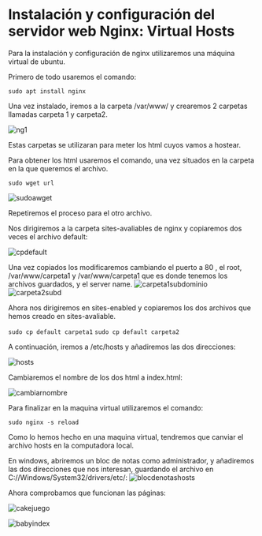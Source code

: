 # Instalación y configuración del servidor web Nginx: Virtual Hosts

Para la instalación y configuración de nginx utilizaremos una máquina virtual de ubuntu.

Primero de todo usaremos el comando:

``sudo apt install nginx``

Una vez instalado, iremos a la carpeta /var/www/ y crearemos 2 carpetas llamadas carpeta 1 y carpeta2.

![ng1](https://user-images.githubusercontent.com/91744614/167161620-9c042e63-3657-45d8-9b95-42c5fce230a8.PNG)


Estas carpetas se utilizaran para meter los html cuyos vamos a hostear.

Para obtener los html usaremos el comando, una vez situados en la carpeta en la que queremos el archivo.

``sudo wget url``



![sudoawget](https://user-images.githubusercontent.com/91744614/167161111-744ea361-e7fa-4c42-827d-fb50020c94ba.PNG)

Repetiremos el proceso para el otro archivo.

Nos dirigiremos a la carpeta sites-avaliables de nginx y copiaremos dos veces el archivo default:


![cpdefault](https://user-images.githubusercontent.com/91744614/167162117-eb2b4eb1-13ee-4168-9db6-b08b35e7fb90.PNG)

Una vez copiados los modificaremos cambiando el puerto a 80 , el root, /var/www/carpeta1 y /var/www/carpeta1 que es donde tenemos los archivos guardados, y el server name.
![carpeta1subdominio](https://user-images.githubusercontent.com/91744614/167162534-804f59bf-998e-4336-8ab3-5e169bb75eff.PNG)
![carpeta2subd](https://user-images.githubusercontent.com/91744614/167162550-29bc270d-6b6b-4e85-9a64-22a8e4b8db05.PNG)

Ahora nos dirigiremos en sites-enabled y copiaremos los dos archivos que hemos creado en sites-avaliable.

``sudo cp default carpeta1``
``sudo cp default carpeta2``

A continuación, iremos a /etc/hosts y añadiremos las dos direcciones:

![hosts](https://user-images.githubusercontent.com/91744614/167166977-80a9a2a9-de15-4c8d-ac1b-cc8206083add.PNG)

Cambiaremos el nombre de los dos html a index.html:

![cambiarnombre](https://user-images.githubusercontent.com/91744614/167167307-a383d659-44f2-471b-b53d-3edf78bbc353.PNG)

Para finalizar en la maquina virtual utilizaremos el comando:

``sudo nginx -s reload``

Como lo hemos hecho en una maquina virtual, tendremos que canviar el archivo hosts en la computadora local.

En windows, abriremos un bloc de notas como administrador, y añadiremos las dos direcciones que nos interesan, guardando el archivo en C://Windows/System32/drivers/etc/:
![blocdenotashosts](https://user-images.githubusercontent.com/91744614/167169505-ddf7a5da-bfa3-401f-b4d7-4af17049a9fe.PNG)


Ahora comprobamos que funcionan las páginas:

![cakejuego](https://user-images.githubusercontent.com/91744614/167169703-4c0e9f9a-0016-4fb0-8e7a-39d9626fc0b1.PNG)

![babyindex](https://user-images.githubusercontent.com/91744614/167169726-e5ee9e81-6967-419b-8ed5-7b43f48b3351.PNG)


